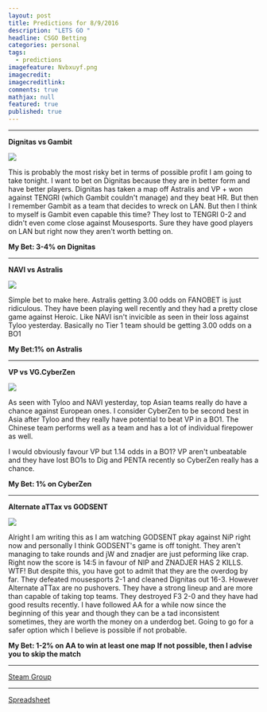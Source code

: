 ```yaml
---
layout: post
title: Predictions for 8/9/2016
description: "LETS GO "
headline: CSGO Betting
categories: personal
tags: 
  - predictions
imagefeature: Nvbxuyf.png
imagecredit: 
imagecreditlink: 
comments: true
mathjax: null
featured: true
published: true
---
```



-------------------------------------------------------------------
**Dignitas vs Gambit**

![]({{site.baseurl}}/images/Screenshot%20(63).png)

This is probably the most risky bet in terms of possible profit I am going to take tonight. I want to bet on Dignitas because they are in better form and have better players. Dignitas has taken a map off Astralis and VP + won against TENGRI (which Gambit couldn't manage) and they beat HR.  But then I remember Gambit as a team that decides to wreck on LAN. But then I think to myself is Gambit even capable this time? They lost to TENGRI 0-2 and didn't even come close against Mousesports. Sure they have good players on LAN but right now they aren't worth betting on. 

**My Bet: 3-4% on Dignitas**


-------------------------------------------------------------------
**NAVI vs Astralis**

![]({{site.baseurl}}/images/Screenshot%20(65).png)

Simple bet to make here. Astralis getting 3.00 odds on FANOBET is just ridiculous. They have been playing well recently and they had a pretty close game against Heroic. Like NAVI isn't invicible as seen in their loss against Tyloo yesterday.
Basically no Tier 1 team should be getting 3.00 odds on a BO1

**My Bet:1% on Astralis**


-------------------------------------------------------------------
**VP vs VG.CyberZen**

![]({{site.baseurl}}/images/Screenshot%20(66).png)

As seen with Tyloo and NAVI yesterday, top Asian teams really do have a chance against European ones. I consider CyberZen to be second best in Asia after Tyloo and they really have potential to beat VP in a BO1. The Chinese team performs well as a team and has a lot of individual firepower as well. 

I would obviously favour VP but 1.14 odds in a BO1? VP aren't unbeatable and they have lost BO1s to Dig and PENTA recently so CyberZen really has a chance.

**My Bet: 1% on CyberZen**

-------------------------------------------------------------------
**Alternate aTTax vs GODSENT**

![]({{site.baseurl}}/images/Screenshot%20(64).png)

Alright I am writing this as I am watching GODSENT pkay against NiP right now and personally I think GODSENT's game is off tonight. They aren't managing to take rounds and jW and znadjer are just peforming like crap. Right now the score is 14:5 in favour of NIP and ZNADJER HAS 2 KILLS. WTF! 
But despite this, you have got to admit that they are the overdog by far. They defeated mousesports 2-1 and cleaned Dignitas out 16-3. However Alternate aTTax are no pushovers. They have a strong lineup and are more than capable of taking top teams. They destroyed F3 2-0 and they have had good results recently. I have followed AA for a while now since the beginning of this year and though they can be a tad inconsistent sometimes, they are worth the money on a underdog bet. Going to go for a safer option which I believe is possible if not probable.

**My Bet: 1-2% on AA to win at least one map**
**If not possible, then I advise you to skip the match**

-------------------------------------------------------------------

[Steam Group](http://steamcommunity.com/groups/csgobetprofits)

-------------------------------------------------------------------
[Spreadsheet](https://docs.google.com/spreadsheets/d/13MlmHE2fm4qRCgWzPbshnqwbSToKvYS2b9pk_QHxgOo/edit#gid=0)
